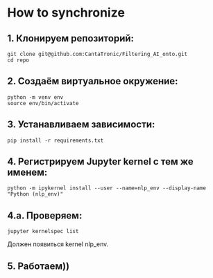 # How to synchronize

## 1. Клонируем репозиторий:

```
git clone git@github.com:CantaTronic/Filtering_AI_onto.git
cd repo
```

## 2. Создаём виртуальное окружение:

```
python -m venv env
source env/bin/activate
```

## 3. Устанавливаем зависимости:
```
pip install -r requirements.txt
```

## 4. Регистрируем Jupyter kernel с тем же именем:
```
python -m ipykernel install --user --name=nlp_env --display-name "Python (nlp_env)"
```

## 4.a. Проверяем:
```
jupyter kernelspec list
```

Должен появиться kernel nlp_env.

## 5. Работаем))
